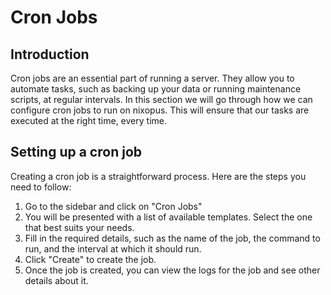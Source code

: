 # Cron Jobs

## Introduction 
Cron jobs are an essential part of running a server. They allow you to automate tasks, such as backing up your data or running maintenance scripts, at regular intervals.
In this section we will go through how we can configure cron jobs to run on nixopus.
This will ensure that our tasks are executed at the right time, every time.

## Setting up a cron job
Creating a cron job is a straightforward process. Here are the steps you need to follow:

1. Go to the sidebar and click on "Cron Jobs"
2. You will be presented with a list of available templates. Select the one that best suits your needs.
3. Fill in the required details, such as the name of the job, the command to run, and the interval at which it should run.
4. Click "Create" to create the job.
5. Once the job is created, you can view the logs for the job and see other details about it.